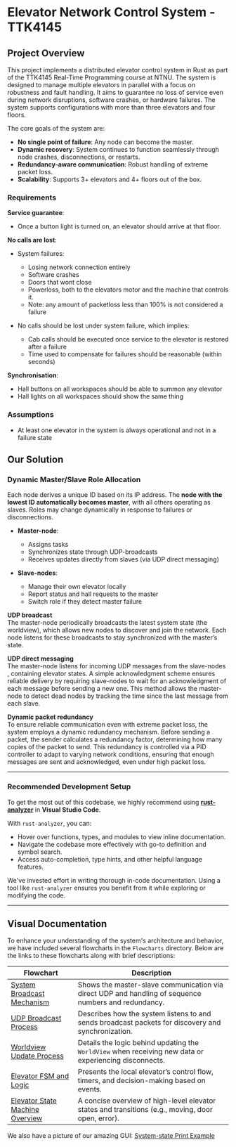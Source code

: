 # Elevator Network Control System - TTK4145

## Project Overview
This project implements a distributed elevator control system in Rust as part of the TTK4145 Real-Time Programming course at NTNU. The system is designed to manage multiple elevators in parallel with a focus on robustness and fault handling. It aims to guarantee no loss of service even during network disruptions, software crashes, or hardware failures. The system supports configurations with more than three elevators and four floors.

The core goals of the system are:
- **No single point of failure**: Any node can become the master.
- **Dynamic recovery**: System continues to function seamlessly through node crashes, disconnections, or restarts.
- **Redundancy-aware communication**: Robust handling of extreme packet loss.
- **Scalability**: Supports 3+ elevators and 4+ floors out of the box.


### Requirements
**Service guarantee**:  
- Once a button light is turned on, an elevator should arrive at that floor.  

**No calls are lost**:
- System failures: 
    - Losing network connection entirely
    - Software crashes
    - Doors that wont close
    - Powerloss, both to the elevators motor and the machine that controls it.
    - Note: any amount of packetloss less than 100% is not considered a failure 

- No calls should be lost under system failure, which implies:
    - Cab calls should be executed once service to the elevator is restored after a failure
    - Time used to compensate for failures should be reasonable (within seconds)

**Synchronisation**:
- Hall buttons on all workspaces should be able to summon any elevator
- Hall lights on all workspaces should show the same thing


### Assumptions
- At least one elevator in the system is always operational and not in a failure state


## Our Solution

### Dynamic Master/Slave Role Allocation
Each node derives a unique ID based on its IP address. The **node with the lowest ID automatically becomes master**, with all others operating as slaves. Roles may change dynamically in response to failures or disconnections.

- **Master-node**:
  - Assigns tasks
  - Synchronizes state through UDP-broadcasts
  - Receives updates directly from slaves (via UDP direct messaging)

- **Slave-nodes**:
  - Manage their own elevator locally
  - Report status and hall requests to the master
  - Switch role if they detect master failure


**UDP broadcast**  
The master-node periodically broadcasts the latest system state (the worldview), which allows new nodes to discover and join the network. Each node listens for these broadcasts to stay synchronized with the master’s state.

**UDP direct messaging**  
The master-node listens for incoming UDP messages from the slave-nodes , containing elevator states. A simple acknowledgment scheme ensures reliable delivery by requiring slave-nodes  to wait for an acknowledgment of each message before sending a new one. This method allows the master-node to detect dead nodes by tracking the time since the last message from each slave. 

**Dynamic packet redundancy**  
To ensure reliable communication even with extreme packet loss, the system employs a dynamic redundancy mechanism. Before sending a packet, the sender calculates a redundancy factor, determining how many copies of the packet to send. This redundancy is controlled via a PID controller to adapt to varying network conditions, ensuring that enough messages are sent and acknowledged, even under high packet loss.

---

### Recommended Development Setup

To get the most out of this codebase, we highly recommend using **[rust-analyzer](https://marketplace.visualstudio.com/items?itemName=rust-lang.rust-analyzer)** in **Visual Studio Code**.

With `rust-analyzer`, you can:
- Hover over functions, types, and modules to view inline documentation.
- Navigate the codebase more effectively with go-to definition and symbol search.
- Access auto-completion, type hints, and other helpful language features.

We've invested effort in writing thorough in-code documentation. Using a tool like `rust-analyzer` ensures you benefit from it while exploring or modifying the code.

---

## Visual Documentation

To enhance your understanding of the system's architecture and behavior, we have included several flowcharts in the `Flowcharts` directory. Below are the links to these flowcharts along with brief descriptions:


| Flowchart | Description |
|----------|-------------|
| [System Broadcast Mechanism](Flowcharts/Broadcast_direct.png) | Shows the master-slave communication via direct UDP and handling of sequence numbers and redundancy. |
| [UDP Broadcast Process](Flowcharts/UDP_broadcast.png) | Describes how the system listens to and sends broadcast packets for discovery and synchronization. |
| [Worldview Update Process](Flowcharts/update_wv.png) | Details the logic behind updating the `WorldView` when receiving new data or experiencing disconnects. |
| [Elevator FSM and Logic](Flowcharts/elev_fsm_and_logic.png) | Presents the local elevator’s control flow, timers, and decision-making based on events. |
| [Elevator State Machine Overview](Flowcharts/FSM.png) | A concise overview of high-level elevator states and transitions (e.g., moving, door open, error). |

We also have a picture of our amazing GUI:
[System-state Print Example](pic/ElevatorGUI.png)

